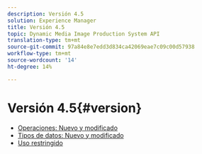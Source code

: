 ```yaml
---
description: Versión 4.5
solution: Experience Manager
title: Versión 4.5
topic: Dynamic Media Image Production System API
translation-type: tm+mt
source-git-commit: 97a84e8e7edd3d834ca42069eae7c09c00d57938
workflow-type: tm+mt
source-wordcount: '14'
ht-degree: 14%

---
```



# Versión 4.5{#version}

* [Operaciones: Nuevo y modificado](r-4-5-operations.md)
* [Tipos de datos: Nuevo y modificado](r-4-5-types.md)
* [Uso restringido](r-restricted-use.md)
